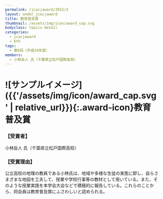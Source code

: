 ```yaml
---
permalink: /jcacjaward/2012/3
layout: under_jcacjaward
title: 教育普及賞
thumbnail: /assets/img/icon/award_cap.svg
bodyclass: topics-detail
categories:
  - jcacjaward
  - 6th
tags:
  - 第6回（平成24年度）
members:
  - 小林岳人 氏（千葉県立松戸国際高校）
---
```


# ![サンプルイメージ]({{'/assets/img/icon/award_cap.svg' | relative_url}}){:.award-icon}教育普及賞

### 【受賞者】

小林岳人 氏（千葉県立松戸国際高校）

### 【受賞理由】

公立高校の地理の教員である小林氏は、地域や多様な生徒の実態に即し、自らさまざまな地図を工夫して、授業や学校行事等の教材として用いている。また、そのような授業実践を本学会大会などで積極的に報告している。これらのことから、同会員は教育普及賞にふさわしいと認められる。
